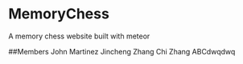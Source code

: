 # MemoryChess
A memory chess website built with meteor

##Members
John Martinez
Jincheng Zhang
Chi Zhang
ABCdwqdwq